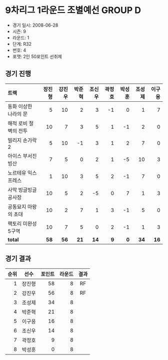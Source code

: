 # 9차리그 1라운드 조별예선 GROUP D

- 경기 일시: 2008-06-28
- 시즌: 9
- 라운드: 1
- 단계: R32
- 번호: 4
- 포맷: 2인 50포인트 선취제





## 경기 진행

| 트랙 | 장진형 | 강진우 | 박준혁 | 조신우 | 곽정호 | 박성훈 | 조성제 | 이구응 |
|:---|---:|---:|---:|---:|---:|---:|---:|---:|
| 동화 이상한 나라의 문 | 5 | 10 | 2 | 3 | -1 | 0 | 1 | 7 |
| 해적 로비 절벽의 전투 | 10 | 7 | 3 | 5 | 1 | -1 | 2 | 0 |
| 빌리지 손가락 2 | 5 | 10 | -1 | 3 | 1 | 2 | 7 | 0 |
| 아이스 부서진 빙산 | 7 | 5 | 0 | 2 | 1 | -5 | 10 | 3 |
| 노르테유 익스프레스 | 1 | 10 | 3 | 5 | 2 | -1 | 7 | 0 |
| 사막 빙글빙글 공사장 | 10 | 5 | 2 | -5 | 0 | 7 | 1 | 3 |
| 공동묘지 마왕의 초대 | 10 | 2 | 7 | 1 | 3 | -1 | 5 | 0 |
| 팩토리 미완성 5구역 | 10 | 7 | 5 | 0 | 2 | -1 | 1 | 3 |
| __total__ | __58__ | __56__ | __21__ | __14__ | __9__ | __0__ | __34__ | __16__ |




## 경기 결과

| 순위 | 선수 | 포인트 | 라운드 | 결과 |
|---:|:---:|---:|---:|:---:|
| 1 | 장진형 | 58 | 8 | RF |
| 2 | 강진우 | 56 | 8 | RF |
| 3 | 조성제 | 34 | 8 |  |
| 4 | 박준혁 | 21 | 8 |  |
| 5 | 이구응 | 16 | 8 |  |
| 6 | 조신우 | 14 | 8 |  |
| 7 | 곽정호 | 9 | 8 |  |
| 8 | 박성훈 | 0 | 8 |  |

